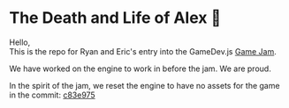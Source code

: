 # The Death and Life of Alex :rocket:   

Hello,  
This is the repo for Ryan and Eric's entry into the GameDev.js [Game Jam](https://gamedevjs.com/jam/2023/).  

We have worked on the engine to work in before the jam. We are proud.  

In the spirit of the jam, we reset the engine to have no assets for the game in the commit: [c83e975](https://github.com/RyanUlch/re_engine/commit/c83e9756f5df8ddd955636cf7089dd768ae7e640)  
